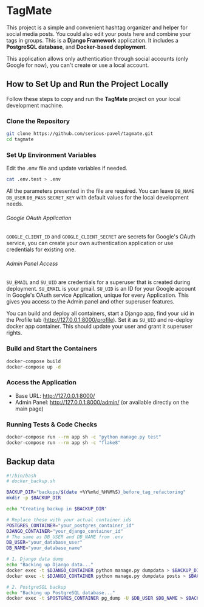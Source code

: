 # TagMate

This project is a simple and convenient hashtag organizer and helper for social media posts. You could also edit your posts here and combine your tags in groups. This is
a **Django Framework** application. It includes a **PostgreSQL database**, and **Docker-based deployment**.

This application allows only authentication through social accounts (only Google for now), you can't create or use a local account.

## How to Set Up and Run the Project Locally

Follow these steps to copy and run the **TagMate** project on your local development machine.

### Clone the Repository

```sh
git clone https://github.com/serious-pavel/tagmate.git
cd tagmate
```
### Set Up Environment Variables
Edit the .env file and update variables if needed.
```sh
cat .env.test > .env
```
All the parameters presented in the file are required. You can leave `DB_NAME` `DB_USER` `DB_PASS` `SECRET_KEY` with default values for the local development needs.
###### Google OAuth Application
`GOOGLE_CLIENT_ID` and `GOOGLE_CLIENT_SECRET` are secrets for Google's OAuth service, you can create your own authentication application or use credentials for existing one.
###### Admin Panel Access
`SU_EMAIL` and `SU_UID` are credentials for a superuser that is created during deployment.
`SU_EMAIL` is your gmail. `SU_UID` is an ID for your Google account in Google's OAuth service Application, unique for every Application.
This gives you access to the Admin panel and other superuser features.

You can build and deploy all containers, start a Django app, find your uid in the Profile tab (http://127.0.0.1:8000/profile). Set it as `SU_UID` and re-deploy docker app container. This should update your user and grant it superuser rights.
### Build and Start the Containers
```sh
docker-compose build
docker-compose up -d
```
### Access the Application
 - Base URL: http://127.0.0.1:8000/
 - Admin Panel: http://127.0.0.1:8000/admin/ (or available directly on the main page)
### Running Tests & Code Checks
```sh
docker-compose run --rm app sh -c "python manage.py test"
docker-compose run --rm app sh -c "flake8"
```

## Backup data

```bash
#!/bin/bash
# docker_backup.sh

BACKUP_DIR="backups/$(date +%Y%m%d_%H%M%S)_before_tag_refactoring"
mkdir -p $BACKUP_DIR

echo "Creating backup in $BACKUP_DIR"

# Replace these with your actual container ids
POSTGRES_CONTAINER="your_postgres_container_id"
DJANGO_CONTAINER="your_django_container_id"
# The same as DB_USER and DB_NAME from .env
DB_USER="your_database_user"
DB_NAME="your_database_name"

# 1. Django data dump
echo "Backing up Django data..."
docker exec -t $DJANGO_CONTAINER python manage.py dumpdata > $BACKUP_DIR/django_data.json
docker exec -t $DJANGO_CONTAINER python manage.py dumpdata posts > $BACKUP_DIR/posts_data.json

# 2. PostgreSQL backup
echo "Backing up PostgreSQL database..."
docker exec -t $POSTGRES_CONTAINER pg_dump -U $DB_USER $DB_NAME > $BACKUP_DIR/database.sql
```